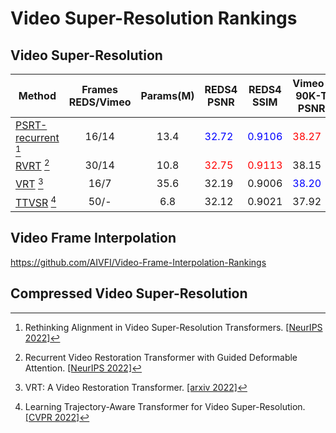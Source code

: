# Video Super-Resolution Rankings

## Video Super-Resolution

| Method                                                                   |                Frames REDS/Vimeo                | Params(M) | REDS4 PSNR                    | REDS4 SSIM                     | Vimeo-90K-T PSNR              | Vimeo-90K-T SSIM               | Vid4 PSNR                     | Vid4 SSIM                      |
|--------------------------------------------------------------------------|:-----------------:|:---------:|-------------------------------|--------------------------------|-------------------------------|--------------------------------|-------------------------------|--------------------------------|
| [PSRT-recurrent](https://github.com/XPixelGroup/RethinkVSRAlignment) [^1] |       16/14       |   13.4    | <font color=blue>32.72</font> | <font color=blue>0.9106</font> | <font color=red>38.27</font>  | <font color=red>0.9536</font>  | <font color=red>28.07</font>  | <font color=red>0.8485</font>  |
| [RVRT](https://github.com/JingyunLiang/RVRT) [^2]                                                          |                          30/14       |   10.8    | <font color=red>32.75</font>  | <font color=red>0.9113</font>  | 38.15                         | 0.9527                         | <font color=blue>27.99</font> | <font color=blue>0.8426</font> |
| [VRT](https://github.com/JingyunLiang/VRT) [^3]                                                               |                                   16/7        |   35.6    | 32.19                         | 0.9006                         | <font color=blue>38.20</font> | <font color=blue>0.9530</font> | 27.93                         | 0.8425                         |
| [TTVSR](https://github.com/researchmm/TTVSR) [^4]                                                              |50/-|6.8|32.12|0.9021|37.92|0.9526|28.40|0.8643|                                                         |

## Video Frame Interpolation

https://github.com/AIVFI/Video-Frame-Interpolation-Rankings

## Compressed Video Super-Resolution

[^1]: Rethinking Alignment in Video Super-Resolution Transformers. [[NeurIPS 2022]](https://openreview.net/pdf?id=NgIf3FpcHie)
[^2]: Recurrent Video Restoration Transformer with Guided Deformable Attention. [[NeurIPS 2022]](https://openreview.net/pdf?id=GKfNB4BegL)
[^3]: VRT: A Video Restoration Transformer. [[arxiv 2022]](https://arxiv.org/pdf/2201.12288.pdf)
[^4]: Learning Trajectory-Aware Transformer for Video Super-Resolution. [[CVPR 2022]](https://openaccess.thecvf.com/content/CVPR2022/papers/Liu_Learning_Trajectory-Aware_Transformer_for_Video_Super-Resolution_CVPR_2022_paper.pdf)